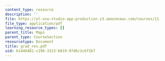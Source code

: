 ```yaml
---
content_type: resource
description: ''
file: https://ol-ocw-studio-app-production.s3.amazonaws.com/courses/11-332j-urban-design-fall-2003/b1446481c1963313b01997d6c1c6f1b7_grad_res.pdf
file_type: application/pdf
learning_resource_types: []
parent_title: Maps
parent_type: CourseSection
resourcetype: Document
title: grad_res.pdf
uid: b1446481-c196-3313-b019-97d6c1c6f1b7
---
```

